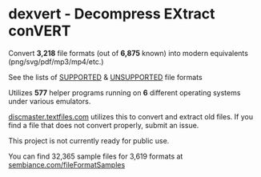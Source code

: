 # dexvert - **D**ecompress **EX**tract con**VERT**
Convert **3,218** file formats (out of **6,875** known) into modern equivalents (png/svg/pdf/mp3/mp4/etc.)

See the lists of [SUPPORTED](SUPPORTED.md) & [UNSUPPORTED](UNSUPPORTED.md) file formats

Utilizes **577** helper programs running on **6** different operating systems under various emulators.

[discmaster.textfiles.com](http://discmaster.textfiles.com/) utilizes this to convert and extract old files. If you find a file that does not convert properly, submit an issue.

This project is not currently ready for public use.

You can find 32,365 sample files for 3,619 formats at [sembiance.com/fileFormatSamples](https://sembiance.com/fileFormatSamples/)

